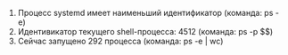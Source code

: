 1. Процесс systemd имеет наименьший идентификатор (команда: ps -e)  
2. Идентивикатор текущего shell-процесса: 4512 (команда: ps -p $$)  
3. Сейчас запущено 292 процесса (команда: ps -e | wc)